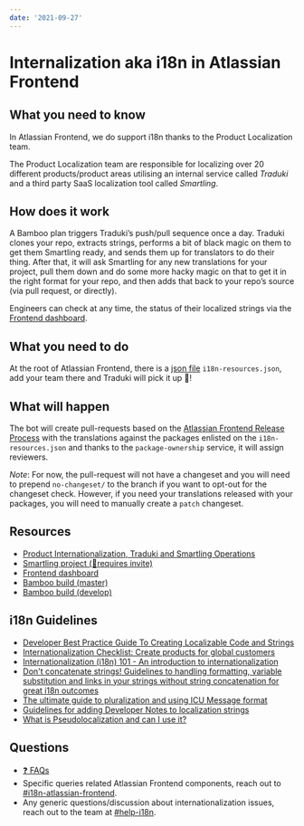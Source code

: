 ```yaml
---
date: '2021-09-27'
---
```


# Internalization aka i18n in Atlassian Frontend

## What you need to know

In Atlassian Frontend, we do support i18n thanks to the Product Localization team.

The Product Localization team are responsible for localizing over 20 different products/product areas utilising an internal service called _Traduki_ and a third party SaaS localization tool called _Smartling_.

## How does it work

A Bamboo plan triggers Traduki’s push/pull sequence once a day. Traduki clones your repo, extracts strings, performs a bit of black magic on them to get them Smartling ready, and sends them up for translators to do their thing. After that, it will ask Smartling for any new translations for your project, pull them down and do some more hacky magic on that to get it in the right format for your repo, and then adds that back to your repo’s source (via pull request, or directly).

Engineers can check at any time, the status of their localized strings via the [Frontend dashboard](https://trad-dash.ap-southeast-1.staging.atl-paas.net/project/atlassian_frontend).

## What you need to do

At the root of Atlassian Frontend, there is a [json file](https://bitbucket.org/atlassian/atlassian-frontend/src/master/i18n-resources.json) `i18n-resources.json`, add your team there and Traduki will pick it up 🤝!

## What will happen

The bot will create pull-requests based on the [Atlassian Frontend Release Process](/cloud/framework/atlassian-frontend/getting-started/00-getting-started/#release-process) with the translations against the packages enlisted on the `i18n-resources.json` and thanks to the `package-ownership` service, it will assign reviewers.

_Note_: For now, the pull-request will not have a changeset and you will need to prepend `no-changeset/` to the branch if you want to opt-out for the changeset check. However, if you need your translations released with your packages, you will need to manually create a `patch` changeset.

## Resources

- [Product Internationalization, Traduki and Smartling Operations](https://hello.atlassian.net/wiki/spaces/i18n/pages/390674924/Product+Internationalization+Traduki+and+Smartling+Operations)
- [Smartling project (🚦requires invite)](https://dashboard.smartling.com/app/projects/be7350097/project-dashboard/index.html)
- [Frontend dashboard](https://trad-dash.ap-southeast-1.staging.atl-paas.net/project/atlassian_frontend)
- [Bamboo build (master)](https://ecosystem-bamboo.internal.atlassian.com/browse/PL-AFE)
- [Bamboo build (develop)](https://ecosystem-bamboo.internal.atlassian.com/browse/PL-AFE)

## i18n Guidelines

- [Developer Best Practice Guide To Creating Localizable Code and Strings](https://hello.atlassian.net/wiki/spaces/i18n/pages/657182803/Developer+Best+Practice+Guide+To+Creating+Localizable+Code+and+Strings)
- [Internationalization Checklist: Create products for global customers](https://hello.atlassian.net/wiki/spaces/i18n/pages/656924766/Internationalization+Checklist+Create+products+for+global+customers)
- [Internationalization (i18n) 101 - An introduction to internationalization](https://hello.atlassian.net/wiki/spaces/i18n/pages/491930357/Internationalization+i18n+101+-+An+introduction+to+internationalization)
- [Don't concatenate strings! Guidelines to handling formatting, variable substitution and links in your strings without string concatenation for great i18n outcomes](https://hello.atlassian.net/wiki/spaces/i18n/pages/752290468/Don+t+concatenate+strings+Guidelines+to+handling+formatting+variable+substitution+and+links+in+your+strings+without+string+concatenation+for+great+i18n+outcomes)
- [The ultimate guide to pluralization and using ICU Message format](https://hello.atlassian.net/wiki/spaces/i18n/pages/657488331/The+ultimate+guide+to+pluralization+and+using+ICU+Message+format)
- [Guidelines for adding Developer Notes to localization strings](https://hello.atlassian.net/wiki/spaces/i18n/pages/692837767/Guidelines+for+adding+Developer+Notes+to+localization+strings)
- [What is Pseudolocalization and can I use it?](https://hello.atlassian.net/wiki/spaces/i18n/pages/671533753/What%2Bis%2BPseudolocalization%2Band%2Bcan%2BI%2Buse%2Bit)

## Questions

- [❓ FAQs](https://hello.atlassian.net/wiki/spaces/i18n/pages/590481595)
- Specific queries related Atlassian Frontend components, reach out to [#i18n-atlassian-frontend](https://atlassian.slack.com/archives/CPF3H4UEB).
- Any generic questions/discussion about internationalization issues, reach out to the team at [#help-i18n](https://atlassian.slack.com/archives/CFJ9P2RNJ).

